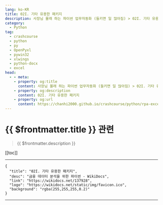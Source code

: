 ```yaml
---
lang: ko-KR
title: 02I. 기타 유용한 패키지 
description: 사장님 몰래 하는 파이썬 업무자동화 (들키면 일 많아짐) > 02I. 기타 유용한 패키지 
category:
  - Python
tag: 
  - crashcourse
  - python
  - py
  - OpenPyxl
  - pywin32
  - xlwings
  - python-docx
  - excel
head:
  - - meta:
    - property: og:title
      content: 사장님 몰래 하는 파이썬 업무자동화 (들키면 일 많아짐) > 02I. 기타 유용한 패키지 
    - property: og:description
      content: 02I. 기타 유용한 패키지 
    - property: og:url
      content: https://chanhi2000.github.io/crashcourse/python/rpa-excel/02i.html
---
```


# {{ $frontmatter.title }} 관련

> {{ $frontmatter.description }}

[[toc]]

---

```component VPCard
{
  "title": "02I. 기타 유용한 패키지",
  "desc": "금융 데이터 분석을 위한 파이썬 - WikiDocs",
  "link": "https://wikidocs.net/137928",
  "logo": "https://wikidocs.net/static/img/favicon.ico",
  "background": "rgba(255,255,255,0.2)"
}
```

---

<TagLinks />
